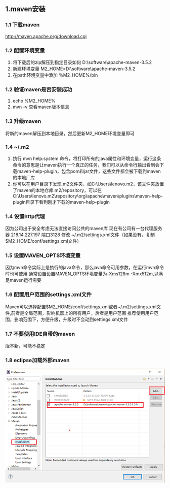 ## 1.maven安装
### 1.1 下载maven
http://maven.apache.org/download.cgi
### 1.2 配置环境变量
1. 将下载后的zip解压到指定目录如何 D:\software\apache-maven-3.5.2
2. 新建环境变量 M2_HOME=D:\software\apache-maven-3.5.2
3. 在path环境变量中添加 %M2_HOME%/bin

### 1.2 验证maven是否安装成功
1. echo %M2_HOME%
2. mvn -v 查看maven版本信息

### 1.3 升级maven
将新的maven解压到本地目录，然后更新M2_HOME环境变量即可

### 1.4 ~/.m2
1. 执行 mvn help:system 命令，将打印所有的java属性和环境变量，运行这条命令的意思是让maven执行一个真正的任务，我们可以从命令行输出看到会下载maven-help-plugin，包含pom和jar文件，这些文件都会被下载到maven的本地厂库
2. 你可以在用户目录下发现.m2文件夹，如C:\Users\lenovo\.m2，该文件夹放置了maven的本地仓库.m2/repository，可以在C:\Users\lenovo\.m2\repository\org\apache\maven\plugins\maven-help-plugin目录下看到刚才下载的maven-help-plugin

### 1.4 设置http代理
因为公司出于安全考虑无法直接访问公共的maven库
现在有公司有一台代理服务器 218.14.227.197 端口3128
修改 ~/.m2/settings.xml文件（如果没有，复制$M2_HOME/conf/settings.xml文件）

### 1.5 设置MAVEN_OPTS环境变量
因为mvn命令实际上是执行的java命令，那么java命令可用参数，在运行mvn命令时也可使用
通常设置设置MAVEN_OPTS环境变量为-Xms128m -Xmx512m,以满足maven运行需要

### 1.6 配置用户范围的settings.xml文件
Maven可以选择配置$M2_HOME/conf/settings.xml或者~/.m2/settings.xml文件,前者是全局范围，影响机器上的所有用户，后者是用户范围
推荐使用用户范围，影响范围下，方便升级，升级时不会动到settings.xml文件

### 1.7 不要使用IDE自带的maven
版本新，可能不稳定
### 1.8 eclipse加载外部maven
![1.1.7](image/1.1.7.png)
